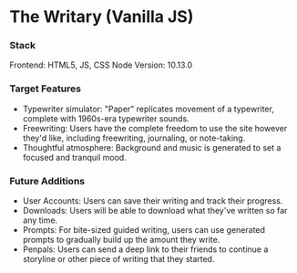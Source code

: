 # The Writary (Vanilla JS)

### Stack
Frontend: HTML5, JS, CSS
Node Version: 10.13.0

### Target Features
- Typewriter simulator: "Paper" replicates movement of a typewriter, complete with 1960s-era typewriter sounds.
- Freewriting: Users have the complete freedom to use the site however they'd like, including freewriting, journaling, or note-taking.
- Thoughtful atmosphere: Background and music is generated to set a focused and tranquil mood.

### Future Additions
- User Accounts: Users can save their writing and track their progress.
- Downloads: Users will be able to download what they've written so far any time.
- Prompts: For bite-sized guided writing, users can use generated prompts to gradually build up the amount they write.
- Penpals: Users can send a deep link to their friends to continue a storyline or other piece of writing that they started.
